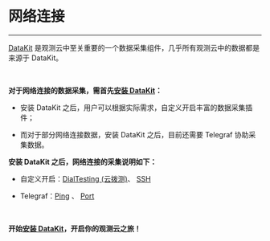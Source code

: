 # 网络连接
---

[DataKit](../../datakit/) 是观测云中至关重要的一个数据采集组件，几乎所有观测云中的数据都是来源于 DataKit。

<br/>

**对于网络连接的数据采集，需首先[安装 DataKit](../../datakit/datakit-install.md)：**

- 安装 DataKit 之后，用户可以根据实际需求，自定义开启丰富的数据采集插件；

- 而对于部分网络连接数据，安装 DataKit 之后，目前还需要 Telegraf 协助采集数据。



**安装 DataKit 之后，网络连接的采集说明如下：**

- 自定义开启：[DialTesting (云拨测)](dialtesting.md)、 [SSH](ssh.md)

- Telegraf：[Ping](ping.md) 、 [Port](port.md)

<br/>

**开始[安装 DataKit](../../datakit/datakit-install.md)，开启你的观测云之旅！**


